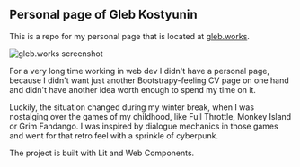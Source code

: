 ## Personal page of Gleb Kostyunin

This is a repo for my personal page that is located at [gleb.works](https://gleb.works).

![gleb.works screenshot](https://pbs.twimg.com/media/DwVFZ8DXcAE4che.jpg:large)

For a very long time working in web dev I didn't have a personal page, because I didn't want just another Bootstrapy-feeling CV page on one hand and didn't have another idea worth enough to spend my time on it.

Luckily, the situation changed during my winter break, when I was nostalging over the games of my childhood, like Full Throttle, Monkey Island or Grim Fandango. I was inspired by dialogue mechanics in those games and went for that retro feel with a sprinkle of cyberpunk.

The project is built with Lit and Web Components.
